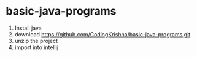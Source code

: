# basic-java-programs

1) Install java 
2) download https://github.com/CodingKrishna/basic-java-programs.git
3) unzip the project
4) import into intellij 
